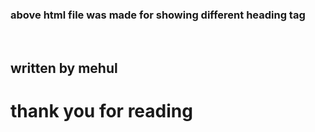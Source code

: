 <link rel="stylesheet" href="html1.css">
<h3>above html file was made for showing different heading tag</h3><br>
<h2>written by mehul</h2>
<h1>thank you for reading</h1>

